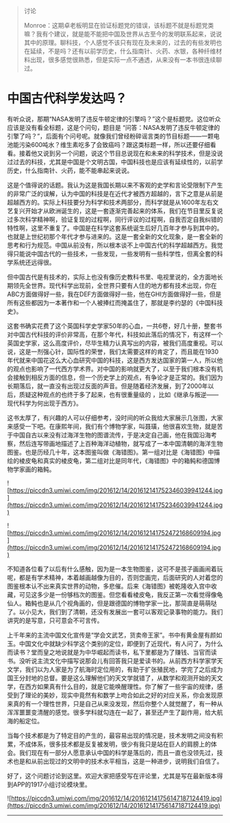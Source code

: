 > 讨论
> 
> Monroe：这期卓老板明显在验证标题党的错误，该标题不就是标题党类嘛？我有个建议，就是能不能把中国及世界从古至今的发明联系起来，说说其中的原理。聊科技，个人感觉不该只有现在及未来的，过去的有些发明也在延续，不是吗？还有以前学历史，什么指南针、火药、水银，各种纤维材料出现，很多感觉很熟悉，但是实际一点不通透，从来没有一本书很连续聊过。

# 中国古代科学发达吗？

有听众说，那期“NASA发明了违反牛顿定律的引擎吗？”这个是标题党。这位听众应该是没有看全标题，这是个问句，题目是 “问答：NASA发明了违反牛顿定律的引擎了吗？”，后面有个问号呢。就像我们曾经粉碎谣言类的节目标题——一颗电池能污染600吨水？维生素吃多了会致癌吗？跟这类标题一样，所以还要仔细看看。接着他又说到另一个问题，说这个节目总说现在和未来的科学技术，但是没说过过去的科技，尤其是中国是个文明古国，中国科技也是应该有延续性的，以前学历史，什么指南针、火药，能不能串起来说说。

这是个值得说的话题。我认为这是我国长期以来不客观的史学和言论受限制下产生的非常广泛的误解，认为中国的科技是在近代才被西方超越的，言下之意是从前是超越西方的。实际上科技要分为科学和技术两部分，而科学就是从1600年左右文艺复兴开始才从欧洲诞生的，这是一套逐渐完善起来的体系，我们在节目里反复说过多次科学精神啊，验证复现的过程啊，同行评议的过程啊，自我否定自我纠错的特性啊，这里不重复了。中国是在科学这套系统诞生后好几百年才参与到其中的。也就是上世纪初那个年代才参与进来的。这是一套全新的文化现象，是一套全新的思考和行为规范。中国从前没有，所以根本谈不上中国古代的科学超越西方。我觉得只能说中国古代的一些技术，一些发现，一些发明有一些科学性，但离全套的科学系统还远得很。

但中国古代是有技术的，实际上也没有像历史教科书里、电视里说的，全方面地长期领先全世界。现代科学出现前，全世界只要有人住的地方都有技术出现，你在ABC方面做得好一些，我在DEF方面做得好一些，他在GHI方面做得好一些，但是所有这些都因为一本著作和一个人被捧红而掩盖住了，那就是李约瑟的《中国科技史》。

这套书确实花费了这个英国科学史学家50年的心血，一共6卷，好几十册，整套书对中国古代科技的评价非常高，在那个年代，科技如此落后的情况下，有这样一个英国史学家，这么高度评价，尽毕生精力认真写出的内容，被我们高度重视。可以说，这是一剂强心针，国际性的荣誉，我们太需要这样的肯定了，而且能在1930年代就来中国花这么大心血研究中国的科技，这是西方发达国家的第一人，所以他的观点也影响了一代西方学术界。对中国的影响就更大了，以至于我们根本没有机会接触到相反方面的信息，但一个历史学上的观点，有争论才是正常的。我们因为长期落后，就一直没有出现过反面的声音。但是随着经济发展，到了2000年以后，质疑这种观点的也终于多了起来，也有很重量级的 ，比如《继承与叛逆——现代科学为何出现于西方》。

这书太厚了，有兴趣的人可以仔细参考，没时间的听众我给大家展示几张图，大家来感受一下吧。在康熙年间，我们有个博物学家，叫聂璜，他很喜欢生物，就是苦于中国自古以来没有过海洋生物的图谱流传，于是决定自己画，他在我国沿海考察，然后连写带画地描述了上百种海洋动植物，就写成了一本中国清朝的海洋生物图鉴。也是历经几十年，这本图鉴叫做《海错图》。第一组对比是《海错图》中描绘的棱皮龟和真实的棱皮龟，第二组对比是同年代，《海错图》中的箱鲀和德国博物学家画的箱鲀。

![https://piccdn3.umiwi.com/img/201612/14/201612141752346039941244.jpg](https://piccdn3.umiwi.com/img/201612/14/201612141752346039941244.jpg)

![https://piccdn3.umiwi.com/img/201612/14/201612141752472168609194.jpg](https://piccdn3.umiwi.com/img/201612/14/201612141752472168609194.jpg)

不知道各位看了以后有什么感触，因为是一本生物图鉴，这可不是孩子画画闹着玩呢，都是有学术精神，本着越画越像为目的，否则您画完，后面研究的人对着您的图鉴根本认不出来真实世界的动物，多悲催。后来《海错图》被乾隆收入宫中收藏，可见这多少是一份够档次的图鉴。但您看看棱皮龟，我反正第一次看觉得像龟仙人。箱鲀也是从几个视角画的，但是跟德国的博物学家一比，那简直是萌萌哒了。以小见大，我们到了清朝，还没有发展出一套可以客观记录事物的能力。我们讲究的是写意，只可意会不可言传。

上千年来的主流中国文化宣传是“学会文武艺，货卖帝王家”。书中有黄金屋有颜如玉。中国文化中就缺少科学这个类别的定位，即便到了近现代，有人问了，为什么而读书？堂而皇之地说就是为中华崛起而读书，私下里都是为了赚钱、当官而读书。没听说主流文化中描写说那会儿有回答我只是爱读书的。从前西方科学家学天文学，我们以为人家是为了航海时定位用的，有助于扩张殖民地，学完了之后成为国王分封地的总督。要是这么理解他们的天文学就错了，从数学和观测开始的天文学，在西方如果真有什么目的，就是它能唤醒理性。你了解了一些宇宙的规律，感受到了理论的美妙，现实中竟然有和数学上吻合如此之好的对应关系，你会发现原来真的有一个理性世界，只是自己从来没发现，然后你整个人就觉醒了，有一种从浑浑噩噩变清醒的感觉。很多学科就勾连在一起了，甚至还产生了副作用，给大航海的船定位。

当每个技术都是为了特定目的产生的，最容易出现的情况是，技术发明之间没有积累，不成体系，很多技术都是反复被发明，很少有我只是站在巨人的肩膀上的体会。我们现在有一部分人愿意承认中国的科学是落后的，而且一直也没领先过，技术也是和从前出现过的文明中的技术水平相当，这是一种进步，说明我们自信了。

好了，这个问题讨论到这里。欢迎大家把感受写在评论里，尤其是写在最新版本得到APP的1917小组讨论模块里。

![https://piccdn3.umiwi.com/img/201612/14/201612141756147187124419.jpg](https://piccdn3.umiwi.com/img/201612/14/201612141756147187124419.jpg)

---
